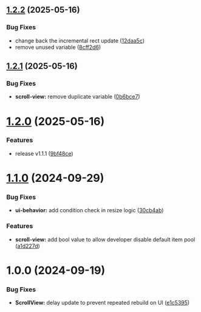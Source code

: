## [1.2.2](https://github.com/dc-harisael/UnityDynamicScrollView/compare/v1.2.1...v1.2.2) (2025-05-16)


### Bug Fixes

* change back the incremental rect update ([12daa5c](https://github.com/dc-harisael/UnityDynamicScrollView/commit/12daa5cc774d649dbe4dc1dda1fc507dc23869fe))
* remove unused variable ([8cff2d6](https://github.com/dc-harisael/UnityDynamicScrollView/commit/8cff2d60a7963578bfe729784b597ebed52fa548))

## [1.2.1](https://github.com/dc-harisael/UnityDynamicScrollView/compare/v1.2.0...v1.2.1) (2025-05-16)


### Bug Fixes

* **scroll-view:** remove duplicate variable ([0b6bce7](https://github.com/dc-harisael/UnityDynamicScrollView/commit/0b6bce741e78efd6a83057c4b1f7709d8113450f))

# [1.2.0](https://github.com/dc-harisael/UnityDynamicScrollView/compare/v1.1.0...v1.2.0) (2025-05-16)


### Features

* release v1.1.1 ([9bf48ce](https://github.com/dc-harisael/UnityDynamicScrollView/commit/9bf48ce280e34015173c787cc6fcabb57f4962d9))

# [1.1.0](https://github.com/tim456012/UnityDynamicScrollView/compare/v1.0.0...v1.1.0) (2024-09-29)


### Bug Fixes

* **ui-behavior:** add condition check in resize logic ([30cb4ab](https://github.com/tim456012/UnityDynamicScrollView/commit/30cb4ab6ec36abbd68c47bb1187ccf661f1b3b11))


### Features

* **scroll-view:** add bool value to allow developer disable default item pool ([a1d227d](https://github.com/tim456012/UnityDynamicScrollView/commit/a1d227d3388a34be0cf31d33878e876d02502668))

# 1.0.0 (2024-09-19)


### Bug Fixes

* **ScrollView:** delay update to prevent repeated rebuild on UI ([e1c5395](https://github.com/tim456012/UnityDynamicScrollView/commit/e1c539526338c164fbb9afb69175136db2b28394))

